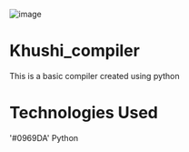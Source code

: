 ![image](https://user-images.githubusercontent.com/78547026/205849504-4bb07fa2-233d-4f84-841d-475d1afa9c0e.png)
# Khushi_compiler
This is a basic compiler created using python

# Technologies Used
'#0969DA' Python
